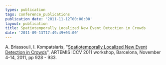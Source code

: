 ```yaml
---
types: publication
tags: conference_publications
publication_date: '2011-11-12T00:00:00'
layout: publication
title: Spatiotemporally Localized New Event Detection in Crowds
date: '2011-09-13T17:49:49+03:00'
---
```

<p>A. Briassouli, I. Kompatsiaris, "<a href="http://mklab.iti.gr/mklab_people/~abria/Crowds_events_ICCV2011.pdf" title="Judicial Publication">Spatiotemporally Localized New Event Detection in Crowds</a>", ARTEMIS ICCV 2011 workshop, Barcelona, November 4-14, 2011, pp 928 - 933.</p>
